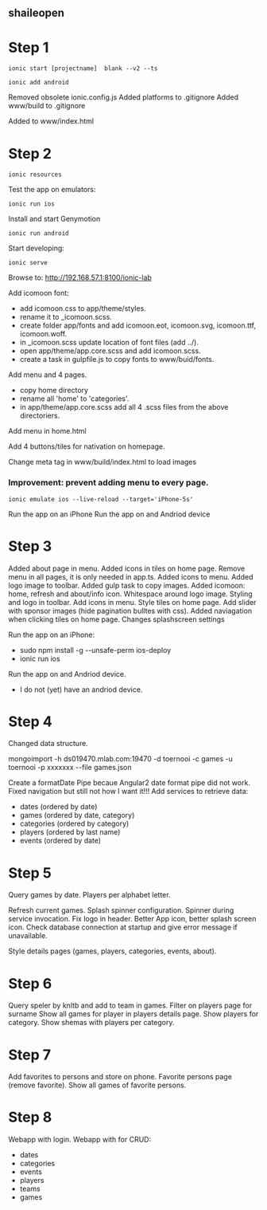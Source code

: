## shaileopen

Step 1
======

    ionic start [projectname]  blank --v2 --ts

    ionic add android

Removed obsolete ionic.config.js
Added platforms to .gitignore
Added www/build to .gitignore

Added to www/index.html

  <meta http-equiv="Content-Security-Policy" content="default-src *; script-src 'self' 'unsafe-inline' 'unsafe-eval' *; style-src  'self' 'unsafe-inline' *">


Step 2
======

    ionic resources

Test the app on emulators:

    ionic run ios

Install and start Genymotion 

    ionic run android
    
Start developing:

    ionic serve
    
Browse to: http://192.168.57.1:8100/ionic-lab

Add icomoon font: 
- add icomoon.css to app/theme/styles.
- rename it to _icomoon.scss.
- create folder app/fonts and add icomoon.eot, icomoon.svg, icomoon.ttf, icomoon.woff.
- in _icomoon.scss update location of font files (add ../). 
- open app/theme/app.core.scss and add icomoon.scss.
- create a task in gulpfile.js to copy fonts to www/buid/fonts.

Add menu and 4 pages.
- copy home directory
- rename all 'home' to 'categories'.
- in app/theme/app.core.scss add all 4 .scss files from the above directoriers.

Add menu in home.html

Add 4 buttons/tiles for nativation on homepage.

Change meta tag in www/build/index.html to load images

  <meta http-equiv="Content-Security-Policy" content="default-src *; script-src 'self' 'unsafe-inline' 'unsafe-eval' *; style-src  'self' 'unsafe-inline' *; img-src 'self' data:;">

### Improvement: prevent adding menu to every page.

    ionic emulate ios --live-reload --target='iPhone-5s'

Run the app on an iPhone
Run the app on and Andriod device

Step 3
======
Added about page in menu.
Added icons in tiles on home page.
Remove menu in all pages, it is only needed in app.ts.
Added icons to menu.
Added logo image to toolbar.
Added gulp task to copy images.
Added icomoon: home, refresh and about/info icon.
Whitespace around logo image.
Styling and logo in toolbar.
Add icons in menu.
Style tiles on home page.
Add slider with sponsor images (hide pagination bulltes with css).
Added naviagation when clicking tiles on home page.
Changes splashscreen settings

Run the app on an iPhone:
- sudo npm install -g --unsafe-perm ios-deploy
- ionic run ios

Run the app on and Andriod device.
- I do not (yet) have an andriod device.

Step 4
======
Changed data structure.

mongoimport -h ds019470.mlab.com:19470 -d toernooi -c games -u toernooi -p xxxxxxx --file games.json

Create a formatDate Pipe becaue Angular2 date format pipe did not work.
Fixed navigation but still not how I want it!!!
Add services to retrieve data:
- dates (ordered by date)
- games (ordered by date, category)
- categories (ordered by category)
- players (ordered by last name)
- events (ordered by date)

Step 5
======
Query games by date.
Players per alphabet letter.

Refresh current games.
Splash spinner configuration.
Spinner during service invocation.
Fix logo in header.
Better App icon, better splash screen icon.
Check database connection at startup and give error message if unavailable.


Style details pages (games, players, categories, events, about).


Step 6
======
Query speler by knltb and add to team in games.
Filter on players page for surname
Show all games for player in players details page.
Show players for category.
Show shemas with players per category.

Step 7
======
Add favorites to persons and store on phone.
Favorite persons page (remove favorite).
Show all games of favorite persons.

Step 8
======
Webapp with login.
Webapp with for CRUD:
- dates
- categories
- events
- players
- teams
- games
